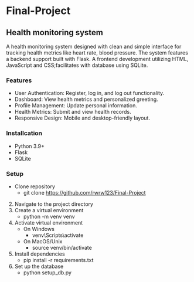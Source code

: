 # Final-Project
## Health monitoring system
  A health monitoring system designed with clean and simple interface for tracking health metrics like heart rate, blood pressure. The system features a backend support built with Flask. A frontend development utilizing HTML, JavaScript and CSS;facilitates with database using SQLite.

### Features
- User Authentication: Register, log in, and log out functionality.
- Dashboard: View health metrics and personalized greeting.
- Profile Management: Update personal information.
- Health Metrics: Submit and view health records.
- Responsive Design: Mobile and desktop-friendly layout.

### Installcation
- Python 3.9+
- Flask
- SQLite
  
### Setup
- Clone repository
   - git clone https://github.com/rwrw123/Final-Project
2. Navigate to the project directory
3. Create a virtual environment
   - python -m venv venv
4. Activate virtual environment
   - On Windows
       - venv\Scripts\activate
   - On MacOS/Unix
       - source venv/bin/activate
5. Install dependencies
   - pip install -r requirements.txt
6. Set up the database
   - python setup_db.py
   
